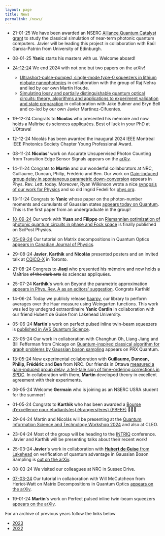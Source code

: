 ```yaml
---
layout: page
title: News  
permalink: /news/
---
```


* 21-01-25 We have been awarded an NSERC [Alliance Quantum Catalyst grant](https://www.polymtl.ca/carrefour-actualite/nouvelles/6-millions-de-dollars-pour-des-projets-en-quantique-polytechnique-montreal) to study the classical simulation of near-term photonic quantum computers. Javier will be leading this project in collaboration with Raúl García-Patrón from University of Edinburgh.

* 08-01-25 **Yanic** starts his masters with us. Welcome aboard!

* [24-12-24](https://x.com/polyquantique/status/1871400149282619662) We end 2024 with not one but two papers on the arXiv! 
	- [Ultrashort-pulse-pumped, single-mode type-0 squeezers in lithium niobate nanophotonics](https://arxiv.org/abs/2412.17708) in collaboration with the group of Raj Nehra and led by our own Martin Houde.
	- [Simulating lossy and partially distinguishable  quantum optical circuits: theory, algorithms and applications to  experiment validation and state preparation](https://arxiv.org/abs/2412.17742) in collaboration with Jake Bulmer and Bryn Bell and co-led by our own Javier Martínez-Cifuentes.


* 19-12-24 Congrats to **Nicolas** who presented his mémoire and now holds a Maîtrise  és sciences appliquées. Best of luck in your PhD at UOttawa!

* 12-12-24 Nicolás has been awarded the inaugural 2024 IEEE Montréal IEEE Photonics Society Chapter Young Professional Award.

* 08-11-24 **Nicolas'** work on Accurate Unsupervised Photon Counting from Transition Edge Sensor Signals appears on the [arXiv](https://arxiv.org/pdf/2411.05737).

* 14-11-24 Congrats to **Martin** and our wonderful collaborators at NRC, Guillaume, Duncan, Philip, Frédéric and Ben. Our work on [Gain-induced group delay in spontaneous parametric down-conversion](https://journals.aps.org/prl/abstract/10.1103/PhysRevLett.133.203601) appears in Phys. Rev. Lett. today. Moreover, Ryan Wilkinson wrote a nice [synopsis of our work for Physics](https://physics.aps.org/articles/v17/s130) and so did Ingrid Fedeli for [phys.org](https://phys.org/news/2024-12-gain-group-delay-multiphoton-pulses.html).

* 13-11-24 Congrats to **Yanic** whose paper on the photon-number moments and cumulants of Gaussian states [appears today on Quantum](https://quantum-journal.org/papers/q-2024-11-13-1521/). This is the first paper from an undergraduate in the group!

* [18-09-24](https://x.com/polyquantique/status/1836542122511778016) Our work with **Yuan** and **Filippo** on [Riemannian optimization of photonic quantum circuits in phase and Fock space](https://scipost.org/SciPostPhys.17.3.082) is finally published on SciPost Physics.

* [05-09-24](https://twitter.com/polyquantique/status/1831401152732393634) Our tutorial on Matrix decompositions in Quantum Optics  [appears in Canadian Journal of Physics](https://cdnsciencepub.com/doi/full/10.1139/cjp-2024-0070).

* 29-08-24 **Javier**, **Karthik** and **Nicolás** presented posters and an invited talk at [CQICQ-X](http://www.fields.utoronto.ca/activities/24-25/CQIQC) in Toronto.

* 21-08-24 Congrats to **Jiaqi** who presented his mémoire and now holds a Maîtrise <s>of the dark arts</s> és sciences appliquées.

* 25-07-24 **Karthik**'s work on Beyond the parametric approximation [appears in Phys. Rev. A as an editors' suggestion](https://journals.aps.org/pra/abstract/10.1103/PhysRevA.110.013712). Congrats Karthik!

* 14-06-24 Today we publicly release [haarpy](https://github.com/polyquantique/haarpy), our library to perform averages over the Haar measure using Weingarten functions. This work was led by undegrad extraordinaire **Yanic Cardin** in collaboration with our friend Hubert de Guise from Lakehead University.

* 05-06-24 **Martin**'s work on perfect pulsed inline twin-beam squeezers is [published in AVS Quantum Science](https://pubs.aip.org/avs/aqs/article-abstract/6/2/021402/3296397/Perfect-pulsed-inline-twin-beam-squeezers?redirectedFrom=fulltext).

* 23-05-24 Our work in collaboration with Changhun Oh, Liang Jiang and Bill Fefferman from Chicago on [Quantum-inspired classical algorithm for graph problems by Gaussian boson sampling](https://journals.aps.org/prxquantum/abstract/10.1103/PRXQuantum.5.020341) appears on PRX Quantum.


* [13-05-24](https://twitter.com/polyquantique/status/1790387509030965316) New experimental collaboration with **Guillaume, Duncan, Philip, Frédéric** and **Ben** from NRC. Our friends in Ottawa [measured a gain-induced group delay, a tell-tale sign of time-ordering corrections in SPDC](https://scirate.com/arxiv/2405.07909). In collaboration with them, **Martin** developed theory in excellent agreement with their experiments.


* 06-05-24 Welcome **Germain** who is joining as an NSERC USRA student for the summer!

* 01-05-24 Congrats to **Karthik** who has been awarded a [Bourse d’excellence pour étudiants(es) étrangers(ères) (PBEEE)](https://frq.gouv.qc.ca/programme/bourses-dexcellence-pour-etudiants-etrangers-pbeee-2024-2025/) 🎉🎉🎉 .

* 29-04-24 Martin and Nicolás  will be presenting at the [Quantum Information Science and Technology Workshop 2024](https://www.umass.edu/engineering/events/workshop) and also at CLEO.

* 23-04-24 Most of the group will be heading to the [INTRIQ](https://www.intriq.org/events/rencontre-printaniere-2024-de-lintriq) conference. Javier and Karthik will be presenting talks about their recent work!

* 25-03-24 **Javier**'s work in collaboration with [**Hubert de Guise** from Lakehead](https://hdeguise.lakeheadu.ca/) on verification of quantum advantage in Gaussian Boson Sampling is [out on the arXiv](https://arxiv.org/abs/2403.15339).


* 08-03-24 We visited our colleagues at NRC in Sussex Drive.

* [07-03-24](https://twitter.com/polyquantique/status/1765939012651348231) Our tutorial in collaboration with Will McCutcheon from Heriot-Watt on Matrix Decompositions in Quantum Optics [appears on the arXiv](https://arxiv.org/abs/2403.04596).

* 19-01-24 **Martin**'s work on Perfect pulsed inline twin-beam squeezers [appears on the arXiv](https://arxiv.org/abs/2401.10197).


For an archive of previous years follow the links below
* [2023](https://polyquantique.github.io/2023/) 
* [2022](https://polyquantique.github.io/2022/) 
